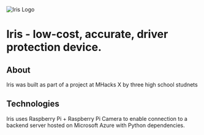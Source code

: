 ![Iris Logo](https://github.com/rohitbommisetti/Iris/blob/master/Iris.png)
# Iris - low-cost, accurate, driver protection device. 
## About
Iris was built as part of a project at MHacks X by three high school studnets
## Technologies 
Iris uses Raspberry Pi + Raspberry Pi Camera to enable connection to a backend server hosted on Microsoft Azure with Python dependencies. 
